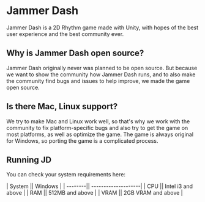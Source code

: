 # Jammer Dash
Jammer Dash is a 2D Rhythm game made with Unity, with hopes of the best user experience and the best community ever.

## Why is Jammer Dash open source?
Jammer Dash originally never was planned to be open source. But because we want to show the community how Jammer Dash runs, and to also make the community find bugs and issues to help improve, we made the game open source.

## Is there Mac, Linux support?
We try to make Mac and Linux work well, so that's why we work with the community to fix platform-specific bugs and also try to get the game on most platforms, as well as optimize the game. The game is always original for Windows, so porting the game is a complicated process.

## Running JD
You can check your system requirements here:

| System  ||       Windows       |
| --------|| --------------------|
| CPU     || Intel i3 and above  |
| RAM     || 512MB and above     |
| VRAM    || 2GB VRAM and above  |


